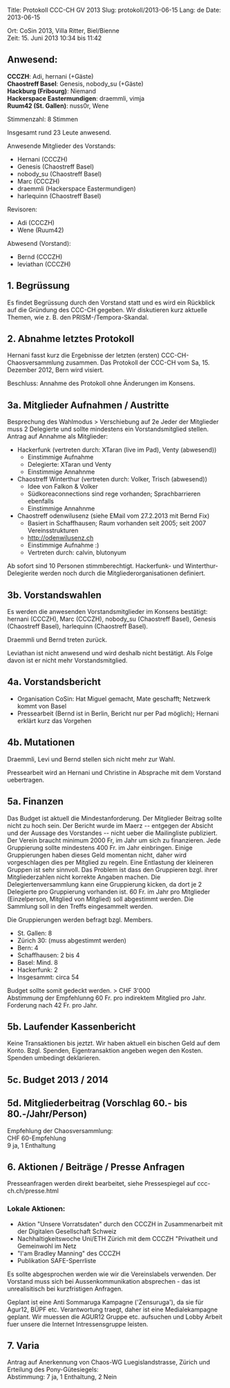 Title: Protokoll CCC-CH GV 2013
Slug: protokoll/2013-06-15
Lang: de
Date: 2013-06-15

Ort: CoSin 2013, Villa Ritter, Biel/Bienne <br/>
Zeit: 15. Juni 2013 10:34 bis 11:42

## Anwesend:

**CCCZH**: Adi, hernani (+Gäste)<br/>
**Chaostreff Basel**: Genesis, nobody_su (+Gäste)<br/>
**Hackburg (Fribourg)**: Niemand<br/>
**Hackerspace Eastermundigen**: draemmli, vimja<br/>
**Ruum42 (St. Gallen)**: nuss0r, Wene

Stimmenzahl: 8 Stimmen

Insgesamt rund 23 Leute anwesend.

Anwesende Mitglieder des Vorstands:

* Hernani (CCCZH)
* Genesis (Chaostreff Basel)
* nobody_su (Chaostreff Basel)
* Marc (CCCZH)
* draemmli (Hackerspace Eastermundigen)
* harlequinn (Chaostreff Basel)

Revisoren:

* Adi (CCCZH)
* Wene (Ruum42)

Abwesend (Vorstand):

* Bernd (CCCZH)
* leviathan (CCCZH)

## 1. Begrüssung

Es findet Begrüssung durch den Vorstand statt und es wird ein Rückblick auf die Gründung des CCC-CH gegeben. Wir diskutieren kurz aktuelle Themen, wie z. B. den PRISM-/Tempora-Skandal.

## 2. Abnahme letztes Protokoll

Hernani fasst kurz die Ergebnisse der letzten (ersten) CCC-CH-Chaosversammlung zusammen. Das Protokoll der CCC-CH vom Sa, 15. Dezember 2012, Bern wird visiert.

Beschluss: Annahme des Protokoll ohne Änderungen im Konsens.

## 3a. Mitglieder Aufnahmen / Austritte

Besprechung des Wahlmodus >  Verschiebung auf 2e
Jeder der Mitglieder muss 2 Delegierte und sollte mindestens ein Vorstandsmitglied stellen.
Antrag auf Annahme als Mitglieder:

  * Hackerfunk (vertreten durch: XTaran (live im Pad), Venty (abwesend))
    * Einstimmige Aufnahme
    * Delegierte: XTaran und Venty
    * Einstimmige Annahnme
  * Chaostreff Winterthur (vertreten durch: Volker, Trisch (abwesend))
    * Idee von Falkon & Volker
    * Südkoreaconnections sind rege vorhanden; Sprachbarrieren ebenfalls
    * Einstimmige Annahnme
  * Chaostreff odenwilusenz (siehe EMail vom 27.2.2013 mit Bernd Fix)
    * Basiert in Schaffhausen; Raum vorhanden seit 2005; seit 2007 Vereinsstrukturen
    * <http://odenwilusenz.ch>
    * Einstimmige Aufnahme :)
    * Vertreten durch: calvin, blutonyum

Ab sofort sind 10 Personen stimmberechtigt.
Hackerfunk- und Winterthur-Delegierite werden noch durch die Mitgliederorganisationen definiert.

## 3b. Vorstandswahlen

Es werden die anwesenden Vorstandsmitglieder im Konsens bestätigt:<br />
hernani (CCCZH), Marc (CCCZH), nobody_su (Chaostreff Basel), Genesis (Chaostreff Basel), harlequinn (Chaostreff Basel).

Draemmli und Bernd treten zurück.

Leviathan ist nicht anwesend und wird deshalb nicht bestätigt. Als Folge davon ist er nicht mehr Vorstandsmitglied.

## 4a. Vorstandsbericht

  * Organisation CoSin: Hat Miguel gemacht, Mate geschafft; Netzwerk kommt von Basel
  * Pressearbeit (Bernd ist in Berlin, Bericht nur per Pad möglich); Hernani erklärt kurz das Vorgehen

## 4b. Mutationen

Draemmli, Levi und Bernd stellen sich nicht mehr zur Wahl.

Pressearbeit wird an Hernani und Christine in Absprache mit dem Vorstand uebertragen.

## 5a. Finanzen

Das Budget ist aktuell die Mindestanforderung. Der Mitglieder Beitrag sollte nicht zu hoch sein. Der Bericht wurde im Maerz -- entgegen der Absicht und der Aussage des Vorstandes -- nicht ueber die Mailingliste publiziert. Der Verein braucht minimum 2000 Fr, im Jahr um sich zu finanzieren. Jede Gruppierung sollte mindestens 400 Fr. im Jahr einbringen.
Einige Gruppierungen haben dieses Geld momentan nicht, daher wird vorgeschlagen dies per Mitglied zu regeln. Eine Entlastung der kleineren Gruppen ist sehr sinnvoll. Das Problem ist dass den Gruppieren bzgl. ihrer Mitgliederzahlen nicht korrekte Angaben machen. Die Delegiertenversammlung kann eine Gruppierung kicken, da dort je 2 Delegierte pro Gruppierung vorhanden ist.
60 Fr. im Jahr pro Mitglieder (Einzelperson, Mitglied von Mitglied) soll abgestimmt werden. Die Sammlung soll in den Treffs eingesammelt werden.

Die Gruppierungen werden befragt bzgl. Members.

  * St. Gallen: 8
  * Zürich 30: (muss abgestimmt werden)
  * Bern: 4
  * Schaffhausen: 2 bis 4
  * Basel: Mind. 8
  * Hackerfunk: 2
  * Insgesammt: circa 54

Budget sollte somit gedeckt werden. > CHF 3'000 <br />
Abstimmung der Empfehlunng 60 Fr. pro indirektem Mitglied pro Jahr.<br />
Forderung nach 42 Fr. pro Jahr.

## 5b. Laufender Kassenbericht

Keine Transaktionen bis jeztzt. Wir haben aktuell ein bischen Geld auf dem Konto. Bzgl. Spenden, Eigentransaktion angeben wegen den Kosten.
Spenden umbedingt deklarieren.

## 5c. Budget 2013 / 2014

## 5d. Mitgliederbeitrag (Vorschlag 60.- bis 80.-/Jahr/Person)

Empfehlung der Chaosversammlung:<br />
CHF 60-Empfehlung<br />
9 ja, 1 Enthaltung

## 6. Aktionen / Beiträge / Presse Anfragen

Presseanfragen werden direkt bearbeitet, siehe Pressespiegel auf ccc-ch.ch/presse.html

### Lokale Aktionen:

  * Aktion "Unsere Vorratsdaten" durch den CCCZH in Zusammenarbeit mit der Digitalen  Gesellschaft Schweiz
  * Nachhaltigkeitswoche Uni/ETH Zürich mit dem CCCZH "Privatheit und Gemeinwohl im Netz
  * "I'am Bradley Manning" des CCCZH
  * Publikation SAFE-Sperrliste

Es sollte abgesprochen werden wie wir die Vereinslabels verwenden. Der Vorstand muss sich bei Aussenkommunikation absprechen - das ist unrealisitisch bei kurzfristigen Anfragen.

Geplant ist eine Anti Sommaruga Kampagne ('Zensuruga'), da sie für Agur12, BÜPF etc. Verantwortung traegt, daher ist eine Medialekampagne geplant. Wir muessen die AGUR12 Gruppe etc. aufsuchen und Lobby Arbeit fuer unsere die Internet Intressensgruppe leisten.

## 7. Varia

Antrag auf Anerkennung von Chaos-WG Luegislandstrasse, Zürich und Erteilung des Pony-Gütesiegels:<br />
Abstimmung: 7 ja, 1 Enthaltung, 2 Nein
